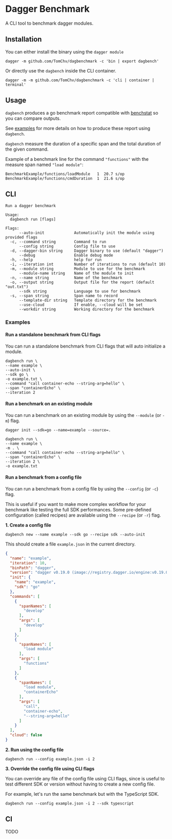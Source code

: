 # Dagger Benchmark

A CLI tool to benchmark dagger modules.

## Installation

You can either install the binary using the `dagger module`

```shell
dagger -m github.com/TomChv/dagbenchmark -c 'bin | export dagbench'
```

Or directly use the `dagbench` inside the CLI container.

```shell
dagger -m -m github.com/TomChv/dagbenchmark -c 'cli | container | terminal' 
```

## Usage

`dagbench` produces a go benchmark report compatible with [benchstat](https://pkg.go.dev/golang.org/x/perf/cmd/benchstat) so you
can compare outputs.

See [examples](#examples) for more details on how to produce these report using `dagbench`.

`dagbench` measure the duration of a specific span and the total duration of the given command.

Example of a benchmark line for the command `"functions"` with the measure span named `"load module"`:

```
BenchmarkExample/functions/loadModule   1  20.7 s/op
BenchmarkExample/functions/cmdDuration  1  21.6 s/op
```


## CLI

```
Run a dagger benchmark

Usage:
  dagbench run [flags]

Flags:
      --auto-init             Automatically init the module using provided flags
  -c, --command string        Command to run
      --config string         Config file to use
  -d, --dagger-bin string     Dagger binary to use (default "dagger")
      --debug                 Enable debug mode
  -h, --help                  help for run
  -i, --iteration int         Number of iterations to run (default 10)
  -m, --module string         Module to use for the benchmark
      --module-name string    Name of the module to init
  -n, --name string           Name of the benchmark
  -o, --output string         Output file for the report (default "out.txt")
      --sdk string            Language to use for benchmark
  -s, --span string           Span name to record
      --template-dir string   Template directory for the benchmark
      --use-cloud             If enable, --cloud will be set
      --workdir string        Working directory for the benchmark
```

### Examples

#### Run a standalone benchmark from CLI flags

You can run a standalone benchmark from CLI flags that will auto initialize a module.

```shell
dagbench run \
--name example \
--auto-init \
--sdk go \
-o example.txt \
--command "call container-echo --string-arg=hello" \
--span "containerEcho" \
--iteration 2
```

#### Run a benchmark on an existing module

You can run a benchmark on an existing module by using the `--module` (or `-m`) flag.

```shell
dagger init --sdk=go --name=example --source=.

dagbench run \
--name example \
-m . \
--command "call container-echo --string-arg=hello" \
--span "containerEcho" \
--iteration 2 \
-o example.txt
```

#### Run a benchmark from a config file

You can run a benchmark from a config file by using the `--config` (or `-c`) flag.

This is useful if you want to make more complex workflow for your benchmark like testing the full SDK performances.
Some pre-defined configuration (called recipes) are available using the `--recipe` (or `-r`) flag.

**1. Create a config file**

```shell
dagbench new --name example --sdk go --recipe sdk --auto-init
```

This should create a file `example.json` in the current directory.

```json
{
  "name": "example",
  "iteration": 10,
  "binPath": "dagger",
  "version": "dagger v0.19.0 (image://registry.dagger.io/engine:v0.19.0) darwin/arm64/v8",
  "init": {
    "name": "example",
    "sdk": "go"
  },
  "commands": [
    {
      "spanNames": [
        "develop"
      ],
      "args": [
        "develop"
      ]
    },
    {
      "spanNames": [
        "load module"
      ],
      "args": [
        "functions"
      ]
    },
    {
      "spanNames": [
        "load module",
        "containerEcho"
      ],
      "args": [
        "call",
        "container-echo",
        "--string-arg=hello"
      ]
    }
  ],
  "cloud": false
}
```

**2. Run using the config file**

```
dagbench run --config example.json -i 2
```


**3. Override the config file using CLI flags**

You can override any file of the config file using CLI flags, since is useful to test different SDK or version
without having to create a new config file.

For example, let's run the same benchmark but with the TypeScript SDK.

```shell
dagbench run --config example.json -i 2 --sdk typescript
```

## CI

TODO
